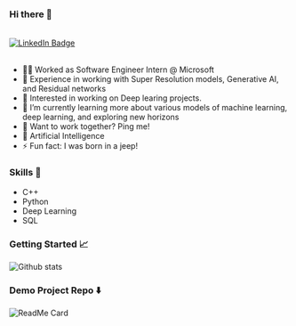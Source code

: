 ### Hi there 👋

<br>

<div id="badges">
  <a href="https://www.linkedin.com/in/siddharthsaraswat1">
    <img src="https://img.shields.io/badge/LinkedIn-blue?style=for-the-badge&logo=linkedin&logoColor=white" alt="LinkedIn Badge"/>
  </a>
</div>

<br>

- 🧑‍💻 Worked as Software Engineer Intern @ Microsoft 
- 📸 Experience in working with Super Resolution models, Generative AI, and Residual networks
- 🔭 Interested in working on Deep learing projects. 
- 🌱 I’m currently learning more about various models of machine learning, deep learning, and exploring new horizons
- 👯 Want to work together? Ping me!
- 💬 Artificial Intelligence
- ⚡ Fun fact: I was born in a jeep!

### Skills 📄

- C++
- Python
- Deep Learning
- SQL

### Getting Started 📈

![Github stats](https://github-readme-stats.vercel.app/api?username=siddharth1012)

### Demo Project Repo ⬇️

![ReadMe Card](https://github-readme-stats.vercel.app/api/pin/?username=siddharth1012&repo=FaceApp)

